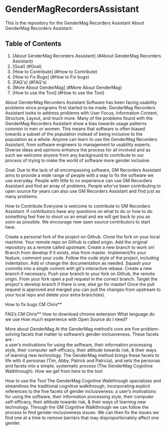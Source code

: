 # GenderMagRecordersAssistant
This is the repository for the GenderMag Recorders Assistant
About GenderMag Recorders Assistant:

## Table of Contents
1. [About GenderMag Recorders Assistant] (#About GenderMag Recorders Assistant)
1. [Goal] (#Goal)
1. [How to Contribute] (#How to Contribute)
1. [How to Fix Bugs] (#How to Fix bugs)
1. [FAQ's] (#FAQ's)
1. [More About GenderMag] (#More About GenderMag)
1. [How to use the Tool] (#How to use the Tool)

About GenderMag Recorders Assistant
Software has been facing usability problems since programs first started to be made. GenderMag Recorders Assistant looks to address problems with User Focus, Information Content, Structure, Layout, and much more. Many of the problems found with the GenderMag Recorders Assistant show a bias towards usage patterns common in men or women. This means that software is often biased towards a subset of the population instead of being inclusive to the population as a whole. Anyone can learn to use the GenderMag Recorders Assistant, from software engineers to management to usability experts. Diverse ideas and opinions enhance the process for all involved and as such we welcome anyone from any background to contribute to our process of trying to make the world of software more gender inclusive.
    
Goal: 
Due to the lack of all encompassing software, GM Recorders Assistant aims to provide a wide range of people with a way to fix the software we use everyday. People with little to no experience can use GM Recorders Assistant and find an array of problems. People who’ve been contributing to open source for years can also use GM Recorders Assistant and find just as many problems. 

How to Contribute
Everyone is welcome to contribute to GM Recorders Assistant. If contributors have any questions on what to do or how to do something feel free to shoot us an email and we will get back to you as soon as possible. We encourage new open source contributors to start here.

Create a personal fork of the project on Github.
Clone the fork on your local machine. Your remote repo on Github is called origin.
Add the original repository as a remote called upstream.
Create a new branch to work on! Branch from develop if it exists, else from master.
Implement/fix your feature, comment your code.
Follow the code style of the project, including indentation.
Add or change the documentation as needed.
Squash your commits into a single commit with git's interactive rebase. Create a new branch if necessary.
Push your branch to your fork on Github, the remote origin.
From your fork open a pull request in the correct branch. Target the project's develop branch if there is one, else go for master!
Once the pull request is approved and merged you can pull the changes from upstream to your local repo and delete your extra branch(es).


How to fix bugs
CM Chris**

FAQ’s
CM Chris**
How to download chrome extension
What language do we use
How much experience with Open Source do I need?

More about GenderMag
At the GenderMag method’s core are five problem-solving facets that matter to software’s gender-inclusiveness. These facets are :	
a user’s motivations for using the software,
their information processing style,
their computer self-efficacy,
their attitude towards risk, &
their ways of learning new technology. 
The GenderMag method brings these facets to life with 4 personas (Tim, Abby, Patrick and Patricia), and sets the personas and facets into a simple, systematic process (The GenderMag Cognitive Walkthrough). 
How we get from here to the tool

How to use the Tool
The GenderMag Cognitive Walkthrough specializes and streamlines the traditional cognitive walkthrough, incorporating explicit references to the five facets of gender inclusiveness:
a user’s motivations for using the software,
their information processing style,
their computer self-efficacy,
their attitude towards risk, &
their ways of learning new technology. 
Through the GM Cognitive Walkthrough we can follow the process to find gender-inclusiveness issues. We can then fix the issues we find one at a time to remove barriers that may disproportionately affect one gender.

